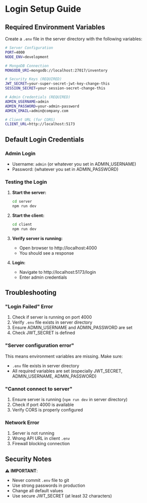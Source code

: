 # Login Setup Guide

## Required Environment Variables

Create a `.env` file in the server directory with the following variables:

```bash
# Server Configuration
PORT=4000
NODE_ENV=development

# MongoDB Connection
MONGODB_URI=mongodb://localhost:27017/inventory

# Security Keys (REQUIRED)
JWT_SECRET=your-super-secret-jwt-key-change-this
SESSION_SECRET=your-session-secret-change-this

# Admin Credentials (REQUIRED)
ADMIN_USERNAME=admin
ADMIN_PASSWORD=your-admin-password
ADMIN_EMAIL=admin@company.com

# Client URL (for CORS)
CLIENT_URL=http://localhost:5173
```

## Default Login Credentials

### Admin Login
- Username: `admin` (or whatever you set in ADMIN_USERNAME)
- Password: (whatever you set in ADMIN_PASSWORD)

### Testing the Login

1. **Start the server:**
   ```bash
   cd server
   npm run dev
   ```

2. **Start the client:**
   ```bash
   cd client
   npm run dev
   ```

3. **Verify server is running:**
   - Open browser to http://localhost:4000
   - You should see a response

4. **Login:**
   - Navigate to http://localhost:5173/login
   - Enter admin credentials

## Troubleshooting

### "Login Failed" Error
1. Check if server is running on port 4000
2. Verify `.env` file exists in server directory
3. Ensure ADMIN_USERNAME and ADMIN_PASSWORD are set
4. Check JWT_SECRET is defined

### "Server configuration error"
This means environment variables are missing. Make sure:
- `.env` file exists in server directory
- All required variables are set (especially JWT_SECRET, ADMIN_USERNAME, ADMIN_PASSWORD)

### "Cannot connect to server"
1. Ensure server is running (`npm run dev` in server directory)
2. Check if port 4000 is available
3. Verify CORS is properly configured

### Network Error
1. Server is not running
2. Wrong API URL in client `.env`
3. Firewall blocking connection

## Security Notes

⚠️ **IMPORTANT**:
- Never commit `.env` file to git
- Use strong passwords in production
- Change all default values
- Use secure JWT_SECRET (at least 32 characters)